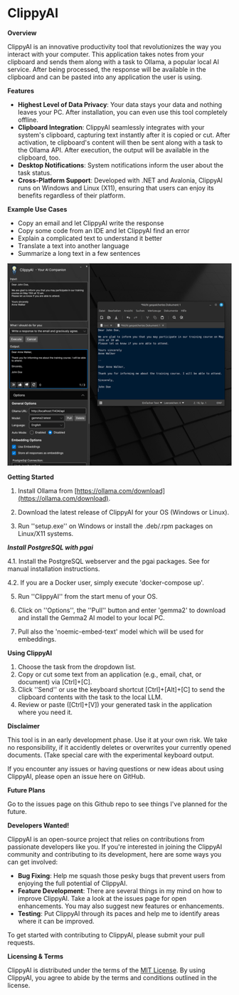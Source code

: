 **ClippyAI**
================

**Overview**

ClippyAI is an innovative productivity tool that revolutionizes the way you interact with your computer. This
application takes notes from your clipboard and sends them along with a task to Ollama, a popular local AI service.
After being processed, the response will be available in the clipboard and can be pasted into any application the user is using.

**Features**

* **Highest Level of Data Privacy**: Your data stays your data and nothing leaves your PC. After installation, you can
even use this tool completely offline.
* **Clipboard Integration**: ClippyAI seamlessly integrates with your system's clipboard, capturing text instantly
after it is copied or cut. After activation, te clipboard's content will then be sent along with a task to the Ollama API. After execution, the output will be available in the clipboard, too.
* **Desktop Notifications**: System notifications inform the user about the task status.
* **Cross-Platform Support**: Developed with .NET and Avalonia, ClippyAI runs on Windows and Linux (X11), ensuring that users can enjoy its benefits regardless of their platform.

**Example Use Cases**

* Copy an email and let ClippyAI write the response
* Copy some code from an IDE and let ClippyAI find an error
* Explain a complicated text to understand it better
* Translate a text into another language
* Summarize a long text in a few sentences

![Clippy Example](./Images/clippy.png)

**Getting Started**


1. Install Ollama from [https://ollama.com/download](https://ollama.com/download).

2. Download the latest release of ClippyAI for your OS (Windows or Linux).

3. Run ''setup.exe'' on Windows or install the .deb/.rpm packages on Linux/X11 systems.

***Install PostgreSQL with pgai***

4.1. Install the PostgreSQL webserver and the pgai packages. See [](https://postgres.ai) for manual installation instructions.

4.2. If you are a Docker user, simply execute 'docker-compose up'.

5. Run ''ClippyAI'' from the start menu of your OS.

6. Click on ''Options'', the ''Pull'' button and enter 'gemma2' to download and install the Gemma2 AI model to your local PC.

7. Pull also the 'noemic-embed-text' model which will be used for embeddings.


**Using ClippyAI**

1. Choose the task from the dropdown list.
2. Copy or cut some text from an application (e.g., email, chat, or document) via [Ctrl]+[C].
3. Click ''Send'' or use the keyboard shortcut [Ctrl]+[Alt]+[C] to send the clipboard contents with the task to the local LLM.
4. Review or paste ([Ctrl]+[V]) your generated task in the application where you need it.

**Disclaimer**

This tool is in an early development phase. Use it at your own risk. We take no responsibility, if it accidently deletes or overwrites your currently opened documents. (Take special care with the experimental keyboard output.

If you encounter any issues or having questions or new ideas about using ClippyAI, please open an issue here on GitHub.

**Future Plans**

Go to the issues page on this Github repo to see things I've planned for the future.


**Developers Wanted!**

ClippyAI is an open-source project that relies on contributions from passionate developers like you. If you're interested in joining the ClippyAI community and contributing to its development, here are some ways you can get
involved:

* **Bug Fixing**: Help me squash those pesky bugs that prevent users from enjoying the full potential of ClippyAI.
* **Feature Development**: There are several things in my mind on how to improve ClippyAI. Take a look at the issues page for open enhancements. You may also suggest new features or enhancements.
* **Testing**: Put ClippyAI through its paces and help me to identify areas where it can be improved.

To get started with contributing to ClippyAI, please submit your pull requests.

**Licensing & Terms**

ClippyAI is distributed under the terms of the [MIT License](/LICENSE.md). By using ClippyAI, you agree to abide by
the terms and conditions outlined in the license.

